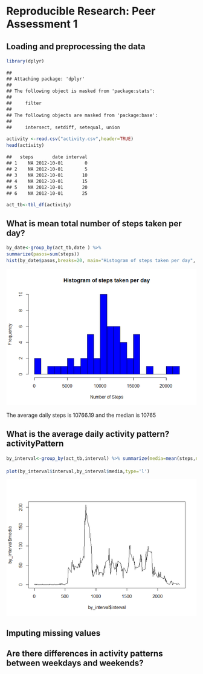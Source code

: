 # Reproducible Research: Peer Assessment 1


## Loading and preprocessing the data


```r
library(dplyr)
```

```
## 
## Attaching package: 'dplyr'
## 
## The following object is masked from 'package:stats':
## 
##     filter
## 
## The following objects are masked from 'package:base':
## 
##     intersect, setdiff, setequal, union
```

```r
activity <-read.csv("activity.csv",header=TRUE)
head(activity)
```

```
##   steps       date interval
## 1    NA 2012-10-01        0
## 2    NA 2012-10-01        5
## 3    NA 2012-10-01       10
## 4    NA 2012-10-01       15
## 5    NA 2012-10-01       20
## 6    NA 2012-10-01       25
```

```r
act_tb<-tbl_df(activity)
```

## What is mean total number of steps taken per day?


```r
by_date<-group_by(act_tb,date ) %>%
summarize(pasos=sum(steps))    
hist(by_date$pasos,breaks=20, main="Histogram of steps taken per day", col="blue", xlab="Number of Steps")
```

![](PA1_template_files/figure-html/numberSteps-1.png) 

The average daily steps is 10766.19 and the median is 10765

## What is the average daily activity pattern? activityPattern

```r
by_interval<-group_by(act_tb,interval) %>% summarize(media=mean(steps,na.rm=TRUE))

plot(by_interval$interval,by_interval$media,type='l')
```

![](PA1_template_files/figure-html/unnamed-chunk-1-1.png) 

## Imputing missing values



## Are there differences in activity patterns between weekdays and weekends?
